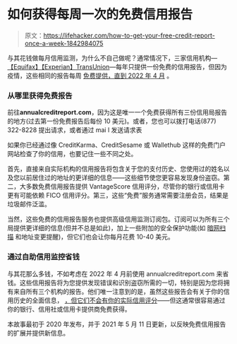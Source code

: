 # 如何获得每周一次的免费信用报告

> 原文：<https://lifehacker.com/how-to-get-your-free-credit-report-once-a-week-1842984075>

与其花钱做每月信用监测，为什么不自己做呢？通常情况下，三家信用机构—[【Equifax】](https://investor.equifax.com/news-and-events/news/2020/04-20-2020-130210295)[【Experian】](https://www.experianplc.com/media/news/2020/equifax-experian-and-transunion-announce-free-weekly-credit-reports-to-help-americans-in-response-to-covid-19/)[TransUnion](https://newsroom.transunion.com/equifax-experian-and-transunion-announce-free-weekly-credit-reports-to-help-americans-in-response-to-covid-19/)—每年只提供一份免费的信用报告，但因为疫情，这些相同的报告每周 [免费提供，直到 2022 年 4 月](https://www.usatoday.com/story/money/2021/03/11/free-credit-reports-extended-through-april-2022-experian-equifax-transunion/6953186002/) 。



### **从哪里获得免费报告**

前往**annualcreditreport.com**，因为这是唯一一个免费获得所有三份信用局报告的地方(过去第一份免费报告后每份 10 美元)。或者，您也可以拨打电话(877) 322-8228 提出请求，或者通过 mai l 发送请求表

如果你已经通过像 CreditKarma、CreditSesame 或 Wallethub 这样的免费门户网站检查了你的信用，也要记住一些不同之处。

首先，直接来自实际机构的信用报告将包含关于您的支付历史、您使用过的姓名以及您以前居住过的地址的更详细的信息——这些细节使您更容易发现身份盗窃。第二，大多数免费信用报告提供 VantageScore 信用评分，尽管你的银行或信用卡更有可能依赖 FICO 信用评分。第三，这些“免费”服务通常需要注册会员，结果是垃圾邮件泛滥。

当然，这些免费的信用报告服务也提供高级信用监测订阅包。订阅可以为所有三个局提供更详细的信息(但并不总是如此)，加上一些附加的安全保护功能(如 [暗网扫描](https://twocents.lifehacker.com/should-you-use-a-dark-web-scan-to-protect-your-identity-1845465053) 和地址变更提醒)，但它们也会让你每月花费 10-40 美元。

### **通过自助信用监控省钱**

与其花那么多钱，不如考虑在 2022 年 4 月前使用 annualcreditreport.com 来省钱。这些信用报告将为您提供发现错误和识别盗窃所需的一切，特别是因为您将拥有来自所有三个机构的报告。他们唯一注意到的是，虽然这些报告会有关于你的信用历史的全面信息， [，但它们不会有你的实际信用评分](https://www.nerdwallet.com/article/finance/why-isnt-my-credit-score-listed-on-my-credit-report)——但这通常很容易通过你的银行、信用社或信用卡提供商免费获得。

本故事最初于 2020 年发布，并于 2021 年 5 月 11 日更新，以反映免费信用报告的扩展并提供新信息。